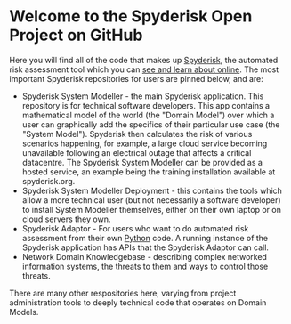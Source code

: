 # Welcome to the Spyderisk Open Project on GitHub

Here you will find all of the code that makes up
[Spyderisk](https://spyderisk.org), the automated risk assessment tool which you can [see and learn about online](https://training.spyderisk.org/courses/). The most important Spyderisk repositories for users are pinned
below, and are:

* Spyderisk System Modeller - the main Spyderisk application. This repository is for technical software developers. This app contains a mathematical model of the world (the "Domain Model") over which a user can graphically add the specifics of their particular use case (the "System Model"). Spyderisk then calculates the risk of various scenarios happening, for example, a large cloud service becoming unavailable following an electrical outage that affects a critical datacentre. The Spyderisk System Modeller can be provided as a hosted service, an example being the training installation available at spyderisk.org.
* Spyderisk System Modeller Deployment - this contains the tools which allow a more technical user (but not necessarily a software developer) to install System Modeller themselves, either on their own laptop or on cloud servers they own.
* Spyderisk Adaptor - For users who want to do automated risk assessment from their own [Python](https://python.org) code. A running instance of the Spyderisk application has APIs that the Spyderisk Adaptor can call. 
* Network Domain Knowledgebase - describing complex networked information systems, the threats to them and ways to control those threats.

There are many other respositories here, varying from project administration tools to deeply technical code that operates on Domain Models.
